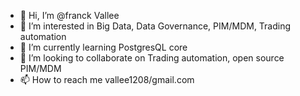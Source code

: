- 👋 Hi, I’m @franck Vallee
- 👀 I’m interested in Big Data, Data Governance, PIM/MDM, Trading automation
- 🌱 I’m currently learning PostgresQL core
- 💞️ I’m looking to collaborate on Trading automation, open source PIM/MDM
- 📫 How to reach me vallee1208/gmail.com

<!---
franckvallee/franckvallee is a ✨ special ✨ repository because its `README.md` (this file) appears on your GitHub profile.
You can click the Preview link to take a look at your changes.
--->
